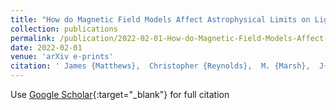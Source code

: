 ```yaml
---
title: "How do Magnetic Field Models Affect Astrophysical Limits on Light Axion-like Particles? An X-ray Case Study with NGC 1275"
collection: publications
permalink: /publication/2022-02-01-How-do-Magnetic-Field-Models-Affect-Astrophysical-Limits-on-Light-Axion-like-Particles-An-X-ray-Case-Study-with-NGC-1275
date: 2022-02-01
venue: 'arXiv e-prints'
citation: ' James {Matthews},  Christopher {Reynolds},  M. {Marsh},  J{\&apos;u}lia {Sisk-Reyn{\&apos;e}s},  Payton {Rodman}, &quot;How do Magnetic Field Models Affect Astrophysical Limits on Light Axion-like Particles? An X-ray Case Study with NGC 1275.&quot; arXiv e-prints, 2022.'
---
```

Use [Google Scholar](https://scholar.google.com/scholar?q=How+do+Magnetic+Field+Models+Affect+Astrophysical+Limits+on+Light+Axion+like+Particles?+An+X+ray+Case+Study+with+NGC+1275){:target="_blank"} for full citation